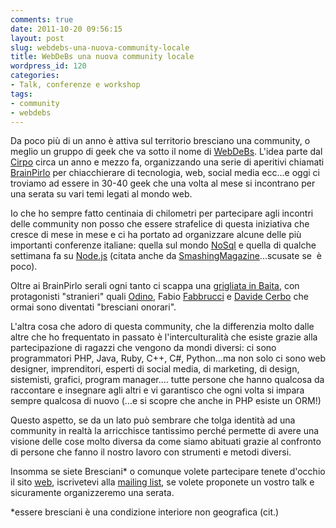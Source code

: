 ```yaml
---
comments: true
date: 2011-10-20 09:56:15
layout: post
slug: webdebs-una-nuova-community-locale
title: WebDeBs una nuova community locale
wordpress_id: 120
categories:
- Talk, conferenze e workshop
tags:
- community
- webdebs
---
```


Da poco più di un anno è attiva sul territorio bresciano una community, o meglio un gruppo di geek che va sotto il nome di [WebDeBs](http://webdebs.org). L'idea parte dal [Cirpo](http://twitter.com/cirpo) circa un anno e mezzo fa, organizzando una serie di aperitivi chiamati [BrainPirlo](http://it.wikipedia.org/wiki/Pirlo) per chiacchierare di tecnologia, web, social media ecc...e oggi ci troviamo ad essere in 30-40 geek che una volta al mese si incontrano per una serata su vari temi legati al mondo web.

Io che ho sempre fatto centinaia di chilometri per partecipare agli incontri delle community non posso che essere strafelice di questa iniziativa che cresce di mese in mese e ci ha portato ad organizzare alcune delle più importanti conferenze italiane: quella sul mondo [NoSql](http://nosqlday.it/) e quella di qualche settimana fa su [Node.js](http://www.nodejsconf.it/) (citata anche da [SmashingMagazine](http://www.smashingmagazine.com/2011/09/12/upcoming-web-design-and-development-conferences-in-2011-12/#sept)...scusate se  è poco).

Oltre ai BrainPirlo serali ogni tanto ci scappa una [grigliata in Baita](http://www.webdebs.org/2011/sabato-27-agosto-grigliata-di-fine-estate-con-ospiti-illustri/), con protagonisti "stranieri" quali [Odino](http://www.odino.org/), Fabio [Fabbrucci](http://www.grupporetina.com/) e [Davide Cerbo](http://twitter.com/#!/davide_cerbo) che ormai sono diventati "bresciani onorari".

L'altra cosa che adoro di questa community, che la differenzia molto dalle altre che ho frequentato in passato è l'interculturalità che esiste grazie alla partecipazione di ragazzi che vengono da mondi diversi: ci sono programmatori PHP, Java, Ruby, C++, C#, Python...ma non solo ci sono web designer, imprenditori, esperti di social media, di marketing, di design, sistemisti, grafici, program manager.... tutte persone che hanno qualcosa da raccontare e insegnare agli altri e vi garantisco che ogni volta si impara sempre qualcosa di nuovo (...e si scopre che anche in PHP esiste un ORM!)

Questo aspetto, se da un lato può sembrare che tolga identità ad una community in realtà la arricchisce tantissimo perché permette di avere una visione delle cose molto diversa da come siamo abituati grazie al confronto di persone che fanno il nostro lavoro con strumenti e metodi diversi.

Insomma se siete Bresciani* o comunque volete partecipare tenete d'occhio il sito [web](http://www.webdebs.org/), iscrivetevi alla [mailing list](http://groups.google.com/group/webdebs), se volete proponete un vostro talk e sicuramente organizzeremo una serata.

*essere bresciani è una condizione interiore non geografica (cit.)
